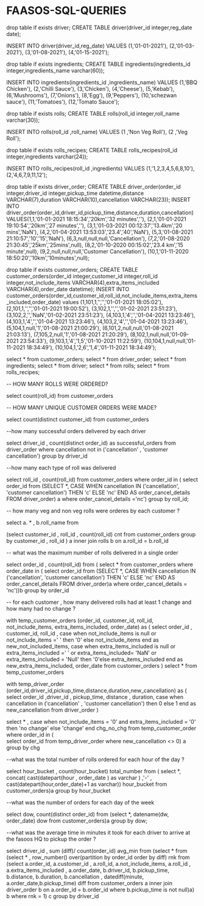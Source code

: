 # FAASOS-SQL-QUERIES

drop table if exists driver;
CREATE TABLE driver(driver_id integer,reg_date date); 

INSERT INTO driver(driver_id,reg_date) 
 VALUES (1,'01-01-2021'),
(2,'01-03-2021'),
(3,'01-08-2021'),
(4,'01-15-2021');


drop table if exists ingredients;
CREATE TABLE ingredients(ingredients_id integer,ingredients_name varchar(60)); 

INSERT INTO ingredients(ingredients_id ,ingredients_name) 
 VALUES (1,'BBQ Chicken'),
(2,'Chilli Sauce'),
(3,'Chicken'),
(4,'Cheese'),
(5,'Kebab'),
(6,'Mushrooms'),
(7,'Onions'),
(8,'Egg'),
(9,'Peppers'),
(10,'schezwan sauce'),
(11,'Tomatoes'),
(12,'Tomato Sauce');

drop table if exists rolls;
CREATE TABLE rolls(roll_id integer,roll_name varchar(30)); 

INSERT INTO rolls(roll_id ,roll_name) 
 VALUES (1	,'Non Veg Roll'),
(2	,'Veg Roll');

drop table if exists rolls_recipes;
CREATE TABLE rolls_recipes(roll_id integer,ingredients varchar(24)); 

INSERT INTO rolls_recipes(roll_id ,ingredients) 
 VALUES (1,'1,2,3,4,5,6,8,10'),
(2,'4,6,7,9,11,12');

drop table if exists driver_order;
CREATE TABLE driver_order(order_id integer,driver_id integer,pickup_time datetime,distance VARCHAR(7),duration VARCHAR(10),cancellation VARCHAR(23));
INSERT INTO driver_order(order_id,driver_id,pickup_time,distance,duration,cancellation) 
 VALUES(1,1,'01-01-2021 18:15:34','20km','32 minutes',''),
(2,1,'01-01-2021 19:10:54','20km','27 minutes',''),
(3,1,'01-03-2021 00:12:37','13.4km','20 mins','NaN'),
(4,2,'01-04-2021 13:53:03','23.4','40','NaN'),
(5,3,'01-08-2021 21:10:57','10','15','NaN'),
(6,3,null,null,null,'Cancellation'),
(7,2,'01-08-2020 21:30:45','25km','25mins',null),
(8,2,'01-10-2020 00:15:02','23.4 km','15 minute',null),
(9,2,null,null,null,'Customer Cancellation'),
(10,1,'01-11-2020 18:50:20','10km','10minutes',null);


drop table if exists customer_orders;
CREATE TABLE customer_orders(order_id integer,customer_id integer,roll_id integer,not_include_items VARCHAR(4),extra_items_included VARCHAR(4),order_date datetime);
INSERT INTO customer_orders(order_id,customer_id,roll_id,not_include_items,extra_items_included,order_date)
values (1,101,1,'','','01-01-2021  18:05:02'),
(2,101,1,'','','01-01-2021 19:00:52'),
(3,102,1,'','','01-02-2021 23:51:23'),
(3,102,2,'','NaN','01-02-2021 23:51:23'),
(4,103,1,'4','','01-04-2021 13:23:46'),
(4,103,1,'4','','01-04-2021 13:23:46'),
(4,103,2,'4','','01-04-2021 13:23:46'),
(5,104,1,null,'1','01-08-2021 21:00:29'),
(6,101,2,null,null,'01-08-2021 21:03:13'),
(7,105,2,null,'1','01-08-2021 21:20:29'),
(8,102,1,null,null,'01-09-2021 23:54:33'),
(9,103,1,'4','1,5','01-10-2021 11:22:59'),
(10,104,1,null,null,'01-11-2021 18:34:49'),
(10,104,1,'2,6','1,4','01-11-2021 18:34:49');

select * from customer_orders;
select * from driver_order;
select * from ingredients;
select * from driver;
select * from rolls;
select * from rolls_recipes;


-- HOW MANY ROLLS WERE ORDERED?

select count(roll_id) from customer_orders

-- HOW MANY UNIQUE CUSTOMER ORDERS WERE MADE?

select count(distinct customer_id) from customer_orders


--how many successful orders delivered by each driver

select driver_id , count(distinct order_id)  as successful_orders from driver_order
where cancellation not in ('cancellation' , 'customer cancellation')
group by driver_id

--how many each type of roll was delivered


select roll_id , count(roll_id)
from customer_orders where order_id in (
select order_id from 
(SELECT *,
       CASE
           WHEN cancellation IN ('cancellation', 'customer cancellation') THEN 'c'
           ELSE 'nc'
       END AS order_cancel_details
FROM driver_order) a
where order_cancel_details ='nc')
group by roll_id;

-- how many veg and non veg rolls were orderes by each customer ?

select a. * , b.roll_name from

(select customer_id , roll_id , count(roll_id) cnt
from customer_orders
group by customer_id , roll_id ) a 
 inner join rolls b 
 on a.roll_id = b.roll_id

 -- what was the maximum number of rolls delivered in a single order 

 select order_id , count(roll_id) from (
 select * from customer_orders where order_date in (
 select order_id from 
 (SELECT *,
       CASE
           WHEN cancellation IN ('cancellation', 'customer cancellation') THEN 'c'
           ELSE 'nc'
       END AS order_cancel_details
FROM driver_order)a
where order_cancel_details = 'nc'))b
group by order_id


-- for each customer , how many delivered rolls had at least 1 change and how many had no change ?

with temp_customer_orders (order_id, customer_id, roll_id, not_include_items, extra_items_included, order_date) as
( 
select order_id , customer_id, roll_id , 
case when not_include_items is null or not_include_items =' ' then '0' else not_include_items end as new_not_included_items,
case when extra_items_included is null or extra_items_included =' ' or extra_items_included= 'NaN' or extra_items_included = 'Null' then '0'else extra_items_included end as new_extra_items_included,
 order_date from customer_orders
 )
 select * from temp_customer_orders 

 with temp_driver_order (order_id,driver_id,pickup_time,distance,duration,new_cancellation) as
 (
 select order_id ,driver_id , pickup_time, distance , duration,
 case when cancellation in ('cancellation' , 'customer cancellation') then 0 else 1 end as new_cancellation
 from driver_order
 )

 select  * , case when not_include_items = '0' and extra_items_included = '0' then 'no change' else 'change' end chg_no_chg 
 from temp_customer_order where order_id in (  
 select order_id from temp_driver_order where new_cancellation <> 0) a
 group by chg


 --what was the total number of rolls ordered for each hour of the day ?

select 
 hour_bucket , count(hour_bucket) total_number from 
( select *,
 concat( cast(datepart(hour , order_date ) as varchar ) ,'-' , cast(datepart(hour,order_date)+1 as varchar))  hour_bucket 
 from customer_orders)a 
 group by hour_bucket



 --what was the number of orders for each day of the week 

 select dow, count(distinct order_id) from 
(select *, datename(dw, order_date) dow from customer_orders)a
group by dow;


--what was the average time in minutes it took for each driver to arrive at the fasoos HQ to pickup the order ?

select driver_id ,
sum (diff)/ count(order_id) avg_min from
(select * from 
(select * , row_number() over(partition by order_id order by diff) rnk from 
(select a.order_id, a.customer_id , a.roll_id, a.not_include_items, a.roll_id , a.extra_items_included , a.order_date,
b.driver_id, b.pickup_time, b.distance, b.duration, b.cancellation , datediff(minute, a.order_date,b.pickup_time) diff
from customer_orders a 
inner join driver_order b 
on a.order_id = b.order_id
where b.pickup_time is not null)a) b 
where rnk = 1) c
group by driver_id










